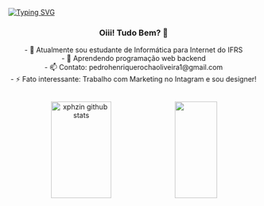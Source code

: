 [![Typing SVG](https://readme-typing-svg.herokuapp.com/?color=00008B&size=35&center=true&vCenter=true&width=1000&lines=IFRS+-+Informática+para+Internet+<3/4>)](https://git.io/typing-svg)
<br>

### <p align=center>Oiii! Tudo Bem? 👋</p>

<p align=center>- 🔭 Atualmente sou estudante de Informática para Internet do IFRS<br>
- 🌱 Aprendendo programação web backend <br>
- 📫 Contato: pedrohenriquerochaoliveira1@gmail.com<br>
- ⚡ Fato interessante: Trabalho com Marketing no Intagram e sou designer!</p>


<br>
<div align=center>
<img width="49%" height="195px" src="https://github-readme-stats.vercel.app/api?username=xphzin-dzn&show_icons=true&count_private=true&hide_border=true&title_color=00008B&icon_color=FFFFF&text_color=_color="F0FFF" alt="xphzin github stats" /> 
<img width="41%" height="195px" src="https://github-readme-stats.vercel.app/api/top-langs/?username=xphzin-dzn&layout=compact&hide_border=true&title_color=FFFFF&text_color=00008B&bg_color=F0FFF" />
</div>

